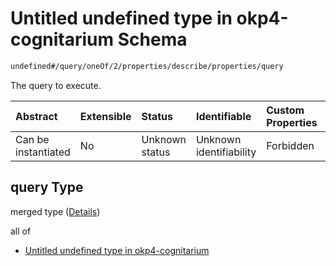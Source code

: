 # Untitled undefined type in okp4-cognitarium Schema

```txt
undefined#/query/oneOf/2/properties/describe/properties/query
```

The query to execute.

| Abstract            | Extensible | Status         | Identifiable            | Custom Properties | Additional Properties | Access Restrictions | Defined In                                                                     |
| :------------------ | :--------- | :------------- | :---------------------- | :---------------- | :-------------------- | :------------------ | :----------------------------------------------------------------------------- |
| Can be instantiated | No         | Unknown status | Unknown identifiability | Forbidden         | Allowed               | none                | [okp4-cognitarium.json\*](schema/okp4-cognitarium.json "open original schema") |

## query Type

merged type ([Details](okp4-cognitarium-querymsg-oneof-describe-properties-describe-properties-query.md))

all of

* [Untitled undefined type in okp4-cognitarium](okp4-cognitarium-querymsg-oneof-describe-properties-describe-properties-query-allof-0.md "check type definition")
